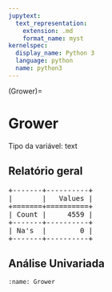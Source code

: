 ```yaml
--- 
jupytext:
  text_representation:
    extension: .md
    format_name: myst
kernelspec:
  display_name: Python 3
  language: python
  name: python3
---
```


(Grower)= 

# Grower
Tipo da variável: text
## Relatório geral

<pre>
+-------+----------+
|       |   Values |
+=======+==========+
| Count |     4559 |
+-------+----------+
| Na's  |        0 |
+-------+----------+
</pre>



## Análise Univariada




```{figure} ../../../assets/img/Grower/Grower.png
:name: Grower
```


